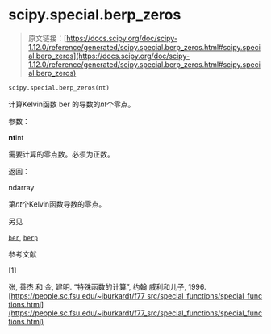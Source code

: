 # scipy.special.berp_zeros

> 原文链接：[https://docs.scipy.org/doc/scipy-1.12.0/reference/generated/scipy.special.berp_zeros.html#scipy.special.berp_zeros](https://docs.scipy.org/doc/scipy-1.12.0/reference/generated/scipy.special.berp_zeros.html#scipy.special.berp_zeros)

```py
scipy.special.berp_zeros(nt)
```

计算Kelvin函数 ber 的导数的*nt*个零点。

参数：

**nt**int

需要计算的零点数。必须为正数。

返回：

ndarray

第*nt*个Kelvin函数导数的零点。

另见

[`ber`](scipy.special.ber.html#scipy.special.ber "scipy.special.ber"), [`berp`](scipy.special.berp.html#scipy.special.berp "scipy.special.berp")

参考文献

[1]

张, 善杰 和 金, 建明. “特殊函数的计算”, 约翰·威利和儿子, 1996. [https://people.sc.fsu.edu/~jburkardt/f77_src/special_functions/special_functions.html](https://people.sc.fsu.edu/~jburkardt/f77_src/special_functions/special_functions.html)
